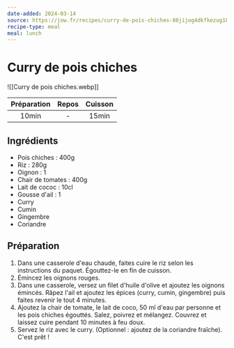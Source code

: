 ```yaml
---
date-added: 2024-03-14
source: https://jow.fr/recipes/curry-de-pois-chiches-88jijog4dkfkezug18m4
recipe-type: meal
meal: lunch
---
```


# Curry de pois chiches

![[Curry de pois chiches.webp]]

| Préparation | Repos | Cuisson |
|:-----------:|:-----:|:-------:|
|    10min    |   -   |  15min  |

## Ingrédients

- Pois chiches : 400g
- Riz : 280g
- Oignon : 1
- Chair de tomates : 400g
- Lait de cococ : 10cl
- Gousse d'ail : 1
- Curry
- Cumin
- Gingembre
- Coriandre

## Préparation

1. Dans une casserole d'eau chaude, faites cuire le riz selon les instructions du paquet. Égouttez-le en fin de cuisson.
2. Émincez les oignons rouges.
3. Dans une casserole, versez un filet d'huile d'olive et ajoutez les oignons émincés. Râpez l'ail et ajoutez les épices (curry, cumin, gingembre) puis faites revenir le tout 4 minutes.
4. Ajoutez la chair de tomate, le lait de coco, 50 ml d'eau par personne et les pois chiches égouttés. Salez, poivrez et mélangez. Couvrez et laissez cuire pendant 10 minutes à feu doux.
5. Servez le riz avec le curry. (Optionnel : ajoutez de la coriandre fraîche). C'est prêt !
